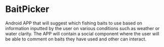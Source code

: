 # BaitPicker
Android APP that will suggest which fishing baits to use based on information inputted by the user on various conditions such as weather or water clarity. The APP will contain a social component where the user will be able to comment on baits they have used and other can interact.
